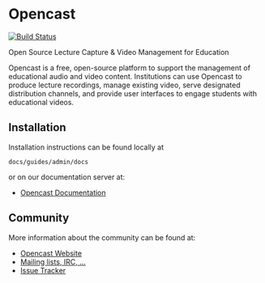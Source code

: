 Opencast
========

[![Build Status](https://travis-ci.org/opencast/opencast.svg?branch=develop)
](https://travis-ci.org/opencast/opencast)

Open Source Lecture Capture & Video Management for Education

Opencast is a free, open-source platform to support the management of
educational audio and video content. Institutions can use Opencast to
produce lecture recordings, manage existing video, serve designated
distribution channels, and provide user interfaces to engage students with
educational videos.


Installation
------------

Installation instructions can be found locally at

    docs/guides/admin/docs

or on our documentation server at:

 * [Opencast Documentation](http://docs.opencast.org)


Community
---------

More information about the community can be found at:

* [Opencast Website](http://opencast.org/)
* [Mailing lists, IRC, …](http://opencast.org/community)
* [Issue Tracker](http://opencast.jira.com/)
